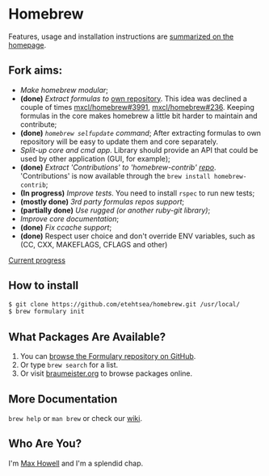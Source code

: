 # Homebrew

Features, usage and installation instructions are [summarized on the homepage][home].

## Fork aims:
*  *Make homebrew modular*;
  *   **(done)** *Extract formulas to* [own repository][formulary].
      This idea was declined a couple of times [mxcl/homebrew#3991](https://github.com/mxcl/homebrew/issues/3991),
      [mxcl/homebrew#236](https://github.com/mxcl/homebrew/issues/236). Keeping formulas
      in the core makes homebrew a little bit harder to maintain and contribute;
  *   **(done)** *`homebrew selfupdate` command*; After extracting formulas to own
      repository will be easy to update them and core separately.
  *   *Split-up core and cmd app*. Library should provide
      an API that could be used by other application (GUI, for example);
  *   **(done)** *Extract 'Contributions' to 'homebrew-contrib'
      [repo][contrib]*. 'Contributions' is now available through the `brew install homebrew-contrib`;
* **(In progress)** *Improve tests*. You need to install `rspec` to run new tests;
* **(mostly done)** *3rd party formulas repos support*;
* **(partially done)** *Use rugged (or another ruby-git library)*;
* *Improve core documentation*;
* **(done)** *Fix ccache support*;
* **(done)** Respect user choice and don't override ENV variables, such as (CC, CXX, MAKEFLAGS, CFLAGS and other)

[Current progress](https://github.com/etehtsea/homebrew/blob/master/CHANGELOG.md)

## How to install

``` sh
$ git clone https://github.com/etehtsea/homebrew.git /usr/local/
$ brew formulary init
```

## What Packages Are Available?
1. You can [browse the Formulary repository on GitHub][formulary].
2. Or type `brew search` for a list.
3. Or visit [braumeister.org][braumeister] to browse packages online.

## More Documentation
`brew help` or `man brew` or check our [wiki][].

## Who Are You?
I'm [Max Howell][mxcl] and I'm a splendid chap.


[home]:http://mxcl.github.com/homebrew
[wiki]:http://wiki.github.com/mxcl/homebrew
[mxcl]:http://twitter.com/mxcl
[formulary]:https://github.com/etehtsea/formulary
[contrib]:https://github.com/etehtsea/homebrew-contrib
[braumeister]:http://braumeister.org
